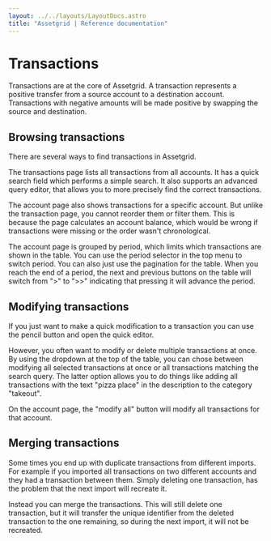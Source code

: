 ```yaml
---
layout: ../../layouts/LayoutDocs.astro
title: "Assetgrid | Reference documentation"
---
```


# Transactions

Transactions are at the core of Assetgrid. A transaction represents a positive transfer from a source account to a destination account. Transactions with negative amounts will be made positive by swapping the source and destination.

## Browsing transactions

There are several ways to find transactions in Assetgrid.

The transactions page lists all transactions from all accounts. It has a quick search field which performs a simple search. It also supports an advanced query editor, that allows you to more precisely find the correct transactions.

The account page also shows transactions for a specific account. But unlike the transaction page, you cannot reorder them or filter them. This is because the page calculates an account balance, which would be wrong if transactions were missing or the order wasn't chronological.

The account page is grouped by period, which limits which transactions are shown in the table. You can use the period selector in the top menu to switch period. You can also just use the pagination for the table. When you reach the end of a period, the next and previous buttons on the table will switch from ">" to ">>" indicating that pressing it will advance the period.

## Modifying transactions

If you just want to make a quick modification to a transaction you can use the pencil button and open the quick editor.

However, you often want to modify or delete multiple transactions at once. By using the dropdown at the top of the table, you can chose between modifying all selected transactions at once or all transactions matching the search query. The latter option allows you to do things like adding all transactions with the text "pizza place" in the description to the category "takeout".

On the account page, the "modify all" button will modify all transactions for that account.

## Merging transactions

Some times you end up with duplicate transactions from different imports. For example if you imported all transactions on two different accounts and they had a transaction between them. Simply deleting one transaction, has the problem that the next import will recreate it.

Instead you can merge the transactions. This will still delete one transaction, but it will transfer the unique identifier from the deleted transaction to the one remaining, so during the next import, it will not be recreated.